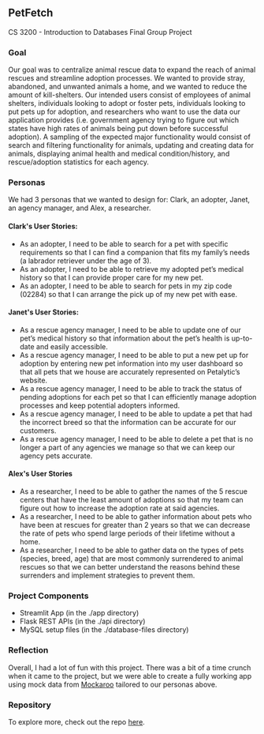 ## PetFetch

CS 3200 - Introduction to Databases Final Group Project

### Goal

Our goal was to centralize animal rescue data to expand the reach of animal rescues and streamline adoption processes. We wanted to provide stray, abandoned, and unwanted animals a home, and we wanted to reduce the amount of kill-shelters. Our intended users consist of employees of animal shelters, individuals looking to adopt or foster pets, individuals looking to put pets up for adoption, and researchers who want to use the data our application provides (i.e. government agency trying to figure out which states have high rates of animals being put down before successful adoption).
A sampling of the expected major functionality would consist of search and filtering functionality for animals, updating and creating data for animals, displaying animal health and medical condition/history, and rescue/adoption statistics for each agency.

### Personas

We had 3 personas that we wanted to design for: Clark, an adopter, Janet, an agency manager, and Alex, a researcher.

#### Clark's User Stories:

- As an adopter, I need to be able to search for a pet with specific requirements so that I can find a companion that fits my family’s needs (a labrador retriever under the age of 3).
- As an adopter, I need to be able to retrieve my adopted pet’s medical history so that I can provide proper care for my new pet.
- As an adopter, I need to be able to search for pets in my zip code (02284) so that I can arrange the pick up of my new pet with ease.

#### Janet's User Stories:

- As a rescue agency manager, I need to be able to update one of our pet’s medical history so that information about the pet’s health is up-to-date and easily accessible.
- As a rescue agency manager, I need to be able to put a new pet up for adoption by entering new pet information into my user dashboard so that all pets that we house are accurately represented on Petalytic’s website.
- As a rescue agency manager, I need to be able to track the status of pending adoptions for each pet so that I can efficiently manage adoption processes and keep potential adopters informed.
- As a rescue agency manager, I need to be able to update a pet that had the incorrect breed so that the information can be accurate for our customers.
- As a rescue agency manager, I need to be able to delete a pet that is no longer a part of any agencies we manage so that we can keep our agency pets accurate.

#### Alex's User Stories

- As a researcher, I need to be able to gather the names of the 5 rescue centers that have the least amount of adoptions so that my team can figure out how to increase the adoption rate at said agencies.
- As a researcher, I need to be able to gather information about pets who have been at rescues for greater than 2 years so that we can decrease the rate of pets who spend large periods of their lifetime without a home.
- As a researcher, I need to be able to gather data on the types of pets (species, breed, age) that are most commonly surrendered to animal rescues so that we can better understand the reasons behind these surrenders and implement strategies to prevent them.

### Project Components

- Streamlit App (in the ./app directory)
- Flask REST APIs (in the ./api directory)
- MySQL setup files (in the ./database-files directory)

### Reflection

Overall, I had a lot of fun with this project. There was a bit of a time crunch when it came to the project, but we were able to create a fully working app using mock data from [Mockaroo](mockaroo.com) tailored to our personas above.

### Repository

To explore more, check out the repo [here](https://github.com/carolinetpham/Petalytics-PetFetch).
